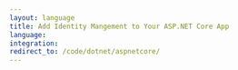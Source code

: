 ```yaml
---
layout: language
title: Add Identity Mangement to Your ASP.NET Core App
language:
integration:
redirect_to: /code/dotnet/aspnetcore/
---
```

